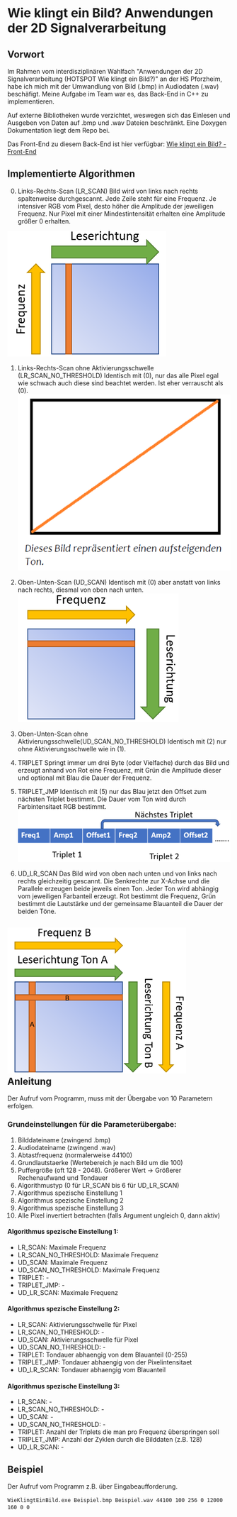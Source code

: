# Wie klingt ein Bild? Anwendungen der 2D Signalverarbeitung 

Vorwort
-------
Im Rahmen vom interdisziplinären Wahlfach "Anwendungen der 2D Signalverarbeitung (HOTSPOT Wie klingt ein Bild?)" an der HS Pforzheim, habe ich mich mit der Umwandlung von Bild (.bmp) in Audiodaten (.wav) beschäfigt.
Meine Aufgabe im Team war es, das Back-End in C++ zu implementieren. 

Auf externe Bibliotheken wurde verzichtet, weswegen sich das Einlesen und Ausgeben von Daten auf .bmp und .wav Dateien beschränkt.
Eine Doxygen Dokumentation liegt dem Repo bei.

Das Front-End zu diesem Back-End ist hier verfügbar:
[Wie klingt ein Bild? - Front-End](https://github.com/PErlenmaier/WieKlingtEinBild "Hier zum Repository vom Front-End")

Implementierte Algorithmen
--------------------------
0) Links-Rechts-Scan (LR_SCAN)
Bild wird von links nach rechts spaltenweise durchgescannt.
Jede Zeile steht für eine Frequenz. Je intensiver RGB vom Pixel, desto höher die Amplitude der jeweiligen Frequenz.
Nur Pixel mit einer Mindestintensität erhalten eine Amplitude größer 0 erhalten. 

![](/Dokumentation/_readme/LR_Scan.png) 

1) Links-Rechts-Scan ohne Aktivierungsschwelle (LR_SCAN_NO_THRESHOLD)
Identisch mit (0), nur das alle Pixel egal wie schwach auch diese sind beachtet werden. 
Ist eher verrauscht als (0).
![](/Dokumentation/_readme/LR_SCAN2.png)

2) Oben-Unten-Scan (UD_SCAN)
Identisch mit (0) aber anstatt von links nach rechts, diesmal von oben nach unten.
![](/Dokumentation/_readme/UD_Scan.png)

3) Oben-Unten-Scan ohne Aktivierungsschwelle(UD_SCAN_NO_THRESHOLD)
Identisch mit (2) nur ohne Aktivierungsschwelle wie in (1).

4) TRIPLET
Springt immer um drei Byte (oder Vielfache) durch das Bild und erzeugt anhand von Rot eine Frequenz, mit Grün die Amplitude dieser und optional mit Blau die Dauer der Frequenz.

5) TRIPLET_JMP
Identisch mit (5) nur das Blau jetzt den Offset zum nächsten Triplet bestimmt. Die Dauer vom Ton wird durch Farbintensitaet RGB bestimmt.
![](/Dokumentation/_readme/Triplet.png)


6) UD_LR_SCAN
Das Bild wird von oben nach unten und von links nach rechts gleichzeitig gescannt.
Die Senkrechte zur X-Achse und die Parallele erzeugen beide jeweils einen Ton. Jeder Ton wird abhängig vom jeweiligen Farbanteil erzeugt. Rot bestimmt die Frequenz, Grün bestimmt die Lautstärke und der gemeinsame Blauanteil die Dauer der beiden Töne.

![](/Dokumentation/_readme/UD_LR_SCAN.png)
Anleitung
---------
Der Aufruf vom Programm, muss mit der Übergabe von 10 Parametern erfolgen.

### Grundeinstellungen für die Parameterübergabe:
1) Bilddateiname (zwingend .bmp)
2) Audiodateiname (zwingend .wav)
3) Abtastfrequenz (normalerweise 44100)
4) Grundlautstaerke (Wertebereich je nach Bild um die 100)
5) Puffergröße (oft 128 - 2048). Größerer Wert -> Größerer Rechenaufwand und Tondauer
6) Algorithmustyp (0 für LR_SCAN bis 6 für UD_LR_SCAN)
7) Algorithmus spezische Einstellung 1
8) Algorithmus spezische Einstellung 2
9) Algorithmus spezische Einstellung 3
10) Alle Pixel invertiert betrachten (falls Argument ungleich 0, dann aktiv)

#### Algorithmus spezische Einstellung 1:
- LR_SCAN: Maximale Frequenz
- LR_SCAN_NO_THRESHOLD: Maximale Frequenz
- UD_SCAN: Maximale Frequenz
- UD_SCAN_NO_THRESHOLD: Maximale Frequenz
- TRIPLET: -
- TRIPLET_JMP: - 
- UD_LR_SCAN: Maximale Frequenz

#### Algorithmus spezische Einstellung 2:
- LR_SCAN: Aktivierungsschwelle für Pixel
- LR_SCAN_NO_THRESHOLD: -
- UD_SCAN: Aktivierungsschwelle für Pixel
- UD_SCAN_NO_THRESHOLD: - 
- TRIPLET: Tondauer abhaengig von dem Blauanteil (0-255)
- TRIPLET_JMP: Tondauer abhaengig von der Pixelintensitaet
- UD_LR_SCAN: Tondauer abhaengig vom Blauanteil

#### Algorithmus spezische Einstellung 3:
- LR_SCAN: - 
- LR_SCAN_NO_THRESHOLD: - 
- UD_SCAN: - 
- UD_SCAN_NO_THRESHOLD: - 
- TRIPLET: Anzahl der Triplets die man pro Frequenz überspringen soll
- TRIPLET_JMP: Anzahl der Zyklen durch die Bilddaten (z.B. 128)
- UD_LR_SCAN: -

Beispiel
--------
Der Aufruf vom Programm z.B. über Eingabeaufforderung.
```
WieKlingtEinBild.exe Beispiel.bmp Beispiel.wav 44100 100 256 0 12000 160 0 0
```


